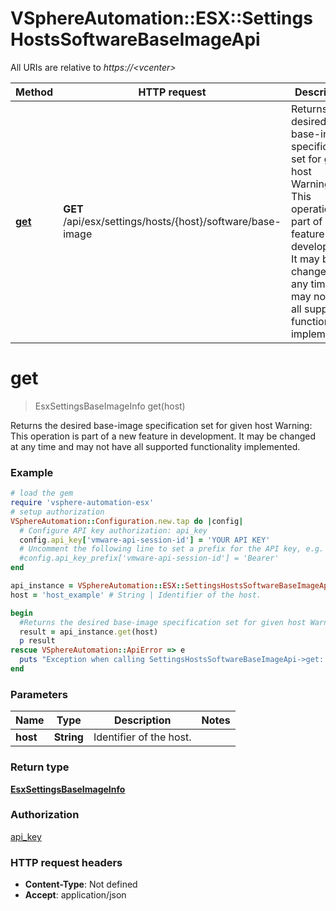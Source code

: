 # VSphereAutomation::ESX::SettingsHostsSoftwareBaseImageApi

All URIs are relative to *https://&lt;vcenter&gt;*

Method | HTTP request | Description
------------- | ------------- | -------------
[**get**](SettingsHostsSoftwareBaseImageApi.md#get) | **GET** /api/esx/settings/hosts/{host}/software/base-image | Returns the desired base-image specification set for given host Warning: This operation is part of a new feature in development. It may be changed at any time and may not have all supported functionality implemented.


# **get**
> EsxSettingsBaseImageInfo get(host)

Returns the desired base-image specification set for given host Warning: This operation is part of a new feature in development. It may be changed at any time and may not have all supported functionality implemented.

### Example
```ruby
# load the gem
require 'vsphere-automation-esx'
# setup authorization
VSphereAutomation::Configuration.new.tap do |config|
  # Configure API key authorization: api_key
  config.api_key['vmware-api-session-id'] = 'YOUR API KEY'
  # Uncomment the following line to set a prefix for the API key, e.g. 'Bearer' (defaults to nil)
  #config.api_key_prefix['vmware-api-session-id'] = 'Bearer'
end

api_instance = VSphereAutomation::ESX::SettingsHostsSoftwareBaseImageApi.new
host = 'host_example' # String | Identifier of the host.

begin
  #Returns the desired base-image specification set for given host Warning: This operation is part of a new feature in development. It may be changed at any time and may not have all supported functionality implemented.
  result = api_instance.get(host)
  p result
rescue VSphereAutomation::ApiError => e
  puts "Exception when calling SettingsHostsSoftwareBaseImageApi->get: #{e}"
end
```

### Parameters

Name | Type | Description  | Notes
------------- | ------------- | ------------- | -------------
 **host** | **String**| Identifier of the host. | 

### Return type

[**EsxSettingsBaseImageInfo**](EsxSettingsBaseImageInfo.md)

### Authorization

[api_key](../README.md#api_key)

### HTTP request headers

 - **Content-Type**: Not defined
 - **Accept**: application/json



